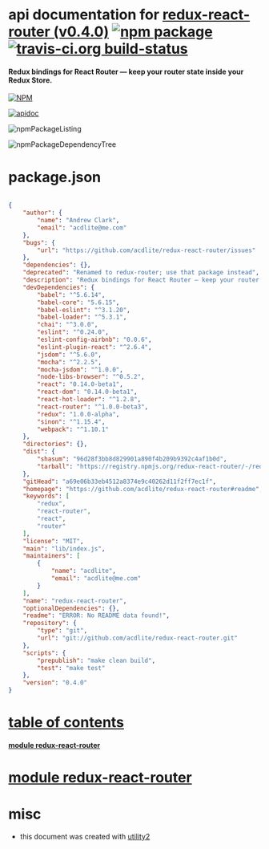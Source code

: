# api documentation for  [redux-react-router (v0.4.0)](https://github.com/acdlite/redux-react-router#readme)  [![npm package](https://img.shields.io/npm/v/npmdoc-redux-react-router.svg?style=flat-square)](https://www.npmjs.org/package/npmdoc-redux-react-router) [![travis-ci.org build-status](https://api.travis-ci.org/npmdoc/node-npmdoc-redux-react-router.svg)](https://travis-ci.org/npmdoc/node-npmdoc-redux-react-router)
#### Redux bindings for React Router — keep your router state inside your Redux Store.

[![NPM](https://nodei.co/npm/redux-react-router.png?downloads=true)](https://www.npmjs.com/package/redux-react-router)

[![apidoc](https://npmdoc.github.io/node-npmdoc-redux-react-router/build/screenCapture.buildNpmdoc.browser._2Fhome_2Ftravis_2Fbuild_2Fnpmdoc_2Fnode-npmdoc-redux-react-router_2Ftmp_2Fbuild_2Fapidoc.html.png)](https://npmdoc.github.io/node-npmdoc-redux-react-router/build/apidoc.html)

![npmPackageListing](https://npmdoc.github.io/node-npmdoc-redux-react-router/build/screenCapture.npmPackageListing.svg)

![npmPackageDependencyTree](https://npmdoc.github.io/node-npmdoc-redux-react-router/build/screenCapture.npmPackageDependencyTree.svg)



# package.json

```json

{
    "author": {
        "name": "Andrew Clark",
        "email": "acdlite@me.com"
    },
    "bugs": {
        "url": "https://github.com/acdlite/redux-react-router/issues"
    },
    "dependencies": {},
    "deprecated": "Renamed to redux-router; use that package instead",
    "description": "Redux bindings for React Router — keep your router state inside your Redux Store.",
    "devDependencies": {
        "babel": "^5.6.14",
        "babel-core": "5.6.15",
        "babel-eslint": "^3.1.20",
        "babel-loader": "^5.3.1",
        "chai": "^3.0.0",
        "eslint": "^0.24.0",
        "eslint-config-airbnb": "0.0.6",
        "eslint-plugin-react": "^2.6.4",
        "jsdom": "^5.6.0",
        "mocha": "^2.2.5",
        "mocha-jsdom": "^1.0.0",
        "node-libs-browser": "^0.5.2",
        "react": "0.14.0-beta1",
        "react-dom": "0.14.0-beta1",
        "react-hot-loader": "^1.2.8",
        "react-router": "^1.0.0-beta3",
        "redux": "1.0.0-alpha",
        "sinon": "^1.15.4",
        "webpack": "^1.10.1"
    },
    "directories": {},
    "dist": {
        "shasum": "96d28f3bb8d829901a890f4b209b9392c4af1b0d",
        "tarball": "https://registry.npmjs.org/redux-react-router/-/redux-react-router-0.4.0.tgz"
    },
    "gitHead": "a69e06b33eb4512a8374e9c40262d11f2ff7ec1f",
    "homepage": "https://github.com/acdlite/redux-react-router#readme",
    "keywords": [
        "redux",
        "react-router",
        "react",
        "router"
    ],
    "license": "MIT",
    "main": "lib/index.js",
    "maintainers": [
        {
            "name": "acdlite",
            "email": "acdlite@me.com"
        }
    ],
    "name": "redux-react-router",
    "optionalDependencies": {},
    "readme": "ERROR: No README data found!",
    "repository": {
        "type": "git",
        "url": "git://github.com/acdlite/redux-react-router.git"
    },
    "scripts": {
        "prepublish": "make clean build",
        "test": "make test"
    },
    "version": "0.4.0"
}
```



# <a name="apidoc.tableOfContents"></a>[table of contents](#apidoc.tableOfContents)

#### [module redux-react-router](#apidoc.module.redux-react-router)



# <a name="apidoc.module.redux-react-router"></a>[module redux-react-router](#apidoc.module.redux-react-router)



# misc
- this document was created with [utility2](https://github.com/kaizhu256/node-utility2)
